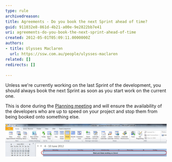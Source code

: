 ```yaml
---
type: rule
archivedreason: 
title: Agreements - Do you book the next Sprint ahead of time?
guid: 911032e8-861d-4b21-a00e-9e2822bb7e41
uri: agreements-do-you-book-the-next-sprint-ahead-of-time
created: 2012-05-01T05:09:11.0000000Z
authors:
- title: Ulysses Maclaren
  url: https://ssw.com.au/people/ulysses-maclaren
related: []
redirects: []

---
```


Unless we're currently working on the last Sprint of the development, you should always book the next Sprint as soon as you start work on the current one. 
<!--endintro-->

This is done during the [Planning meeting](/do-you-know-what-happens-at-a-sprint-planning-meeting) and will ensure the availability of the developers who are up to speed on your project and stop them from being booked onto something else.

![Figure: If you have booked the guys in, you will have an appointment like this in your Outlook](/rules/agreements-do-you-book-the-next-sprint-ahead-of-time/Scheduled_Appointment.jpg)

